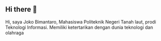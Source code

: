 ## Hi there 👋
Hi, saya Joko Bimantaro, Mahasiswa Politeknik Negeri Tanah laut, prodi Teknologi Informasi. Memiliki ketertarikan dengan dunia teknologi dan olahraga

<!--
**jokobim12/jokobim12** is a ✨ _special_ ✨ repository because its `README.md` (this file) appears on your GitHub profile.

Here are some ideas to get you started:

- 🔭 I’m currently working on ...
- 🌱 I’m currently learning ...
- 👯 I’m looking to collaborate on ...
- 🤔 I’m looking for help with ...
- 💬 Ask me about ...
- 📫 How to reach me: ...
- 😄 Pronouns: ...
- ⚡ Fun fact: ...
-->
